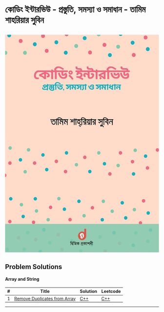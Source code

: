 # কোডিং ইন্টারভিউ - প্রস্তুতি, সমস্যা ও সমাধান - তামিম শাহরিয়ার সুবিন

![book](book.jpg)
---
## Problem Solutions
#### Array and String

| # | Title | Solution | Leetcode |
|---| ----- | -------- | ---------- |
|   1| [Remove Duplicates from Array](https://leetcode.com/problems/remove-duplicates-from-sorted-array/description/) | [C++](https://github.com/shefat2002/Coding-Interview-Book-Solution-Subeen/blob/main/Solutions/1.Array_and_String/1.Remove_Duplicates_from_Array.cpp) | [C++](https://github.com/shefat2002/Coding-Interview-Book-Solution-Subeen/blob/main/Solutions/0.Leetcode/1.remove-duplicates-from-sorted-array.cpp) |
---
